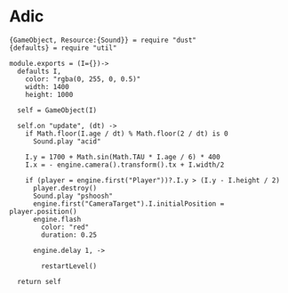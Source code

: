 Adic
====

    {GameObject, Resource:{Sound}} = require "dust"
    {defaults} = require "util"

    module.exports = (I={})->
      defaults I,
        color: "rgba(0, 255, 0, 0.5)"
        width: 1400
        height: 1000

      self = GameObject(I)

      self.on "update", (dt) ->
        if Math.floor(I.age / dt) % Math.floor(2 / dt) is 0
          Sound.play "acid"

        I.y = 1700 + Math.sin(Math.TAU * I.age / 6) * 400
        I.x = - engine.camera().transform().tx + I.width/2
        
        if (player = engine.first("Player"))?.I.y > (I.y - I.height / 2)
          player.destroy()
          Sound.play "pshoosh"
          engine.first("CameraTarget").I.initialPosition = player.position()
          engine.flash
            color: "red"
            duration: 0.25
          
          engine.delay 1, ->
          
            restartLevel()

      return self